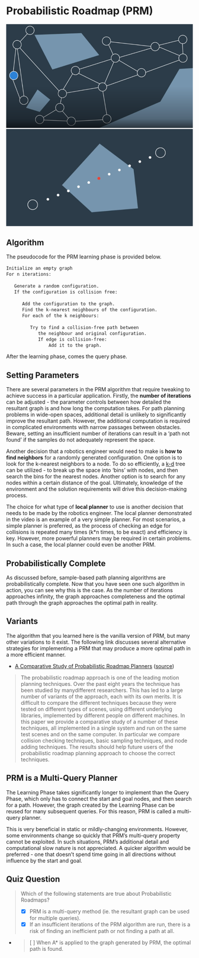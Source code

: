 # Probabilistic Roadmap (PRM)

![](images/building-graph.png)
![](images/checking-collision.png)

## Algorithm

The pseudocode for the PRM learning phase is provided below.

```
Initialize an empty graph
For n iterations:

   Generate a random configuration.
   If the configuration is collision free:

      Add the configuration to the graph.
      Find the k-nearest neighbours of the configuration.
      For each of the k neighbours:

         Try to find a collision-free path between
            the neighbour and original configuration.
            If edge is collision-free:
                Add it to the graph.
```

After the learning phase, comes the query phase.

## Setting Parameters
There are several parameters in the PRM algorithm that require tweaking to achieve success in a particular application. Firstly, the **number of iterations** can be adjusted - the parameter controls between how detailed the resultant graph is and how long the computation takes. For path planning problems in wide-open spaces, additional detail is unlikely to significantly improve the resultant path. However, the additional computation is required in complicated environments with narrow passages between obstacles. Beware, setting an insufficient number of iterations can result in a ‘path not found’ if the samples do not adequately represent the space.

Another decision that a robotics engineer would need to make is **how to find neighbors** for a randomly generated configuration. One option is to look for the k-nearest neighbors to a node. To do so efficiently, a [k-d](https://xlinux.nist.gov/dads/HTML/kdtree.html) tree can be utilized - to break up the space into ‘bins’ with nodes, and then search the bins for the nearest nodes. Another option is to search for any nodes within a certain distance of the goal. Ultimately, knowledge of the environment and the solution requirements will drive this decision-making process.

The choice for what type of **local planner** to use is another decision that needs to be made by the robotics engineer. The local planner demonstrated in the video is an example of a very simple planner. For most scenarios, a simple planner is preferred, as the process of checking an edge for collisions is repeated many times (k*n times, to be exact) and efficiency is key. However, more powerful planners may be required in certain problems. In such a case, the local planner could even be another PRM.

## Probabilistically Complete
As discussed before, sample-based path planning algorithms are probabilistically complete. Now that you have seen one such algorithm in action, you can see why this is the case. As the number of iterations approaches infinity, the graph approaches completeness and the optimal path through the graph approaches the optimal path in reality.

## Variants
The algorithm that you learned here is the vanilla version of PRM, but many other variations to it exist. The following link discusses several alternative strategies for implementing a PRM that may produce a more optimal path in a more efficient manner.

- [A Comparative Study of Probabilistic Roadmap Planners](papers/compare.pdf) ([source](http://www.staff.science.uu.nl/~gerae101/pdf/compare.pdf))

> The probabilistic roadmap approach is one of the leading motion planning techniques. Over the past eight years the technique has been studied by manydifferent researchers. This has led to a large number of variants of the approach,
> each with its own merits. It is difficult to compare the different techniques because
> they were tested on different types of scenes, using different underlying libraries,
> implemented by different people on different machines. In this paper we provide
> a comparative study of a number of these techniques, all implemented in a single
> system and run on the same test scenes and on the same computer. In particular we compare collision checking techniques, basic sampling techniques, and node
> adding techniques. The results should help future users of the probabilistic roadmap
> planning approach to choose the correct techniques.

## PRM is a Multi-Query Planner
The Learning Phase takes significantly longer to implement than the Query Phase, which only has to connect the start and goal nodes, and then search for a path. However, the graph created by the Learning Phase can be reused for many subsequent queries. For this reason, PRM is called a multi-query planner.

This is very beneficial in static or mildly-changing environments. However, some environments change so quickly that PRM’s multi-query property cannot be exploited. In such situations, PRM’s additional detail and computational slow nature is not appreciated. A quicker algorithm would be preferred - one that doesn’t spend time going in all directions without influence by the start and goal.

## Quiz Question

> Which of the following statements are true about Probabilistic Roadmaps?
>
> - [x]  PRM is a multi-query method (ie. the resultant graph can be used for multiple queries).
> - [x] If an insufficient iterations of the PRM algorithm are run, there is a risk of finding an inefficient path or not finding a path at all.
- > [ ] When A* is applied to the graph generated by PRM, the optimal path is found.
